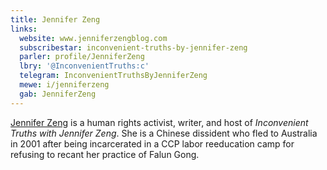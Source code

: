 ```yaml
---
title: Jennifer Zeng
links:
  website: www.jenniferzengblog.com
  subscribestar: inconvenient-truths-by-jennifer-zeng
  parler: profile/JenniferZeng
  lbry: '@InconvenientTruths:c'
  telegram: InconvenientTruthsByJenniferZeng
  mewe: i/jenniferzeng
  gab: JenniferZeng
---
```


[Jennifer Zeng](https://www.jenniferzengblog.com/about/) is a human rights
activist, writer, and host of _Inconvenient Truths with Jennifer Zeng_. She is
a Chinese dissident who fled to Australia in 2001 after being incarcerated in a
CCP labor reeducation camp for refusing to recant her practice of Falun Gong.
